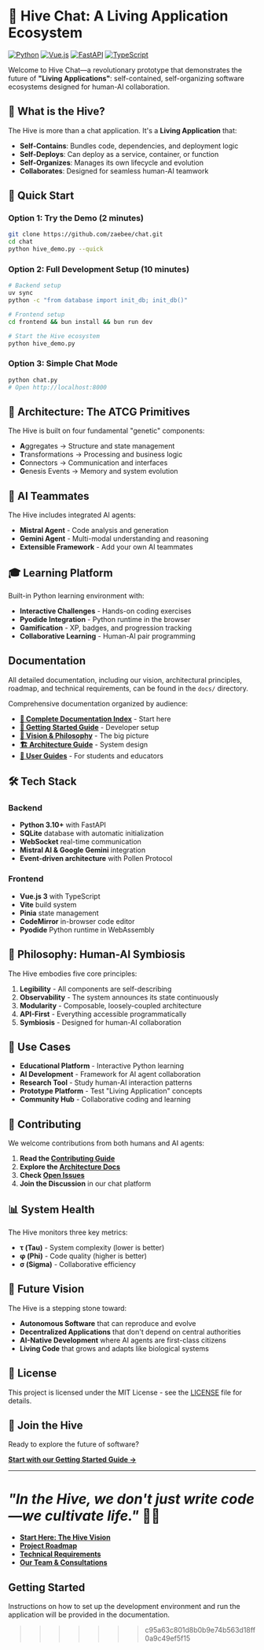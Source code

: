 # 🐝 Hive Chat: A Living Application Ecosystem

[![Python](https://img.shields.io/badge/Python-3.10%2B-blue)](https://www.python.org/)
[![Vue.js](https://img.shields.io/badge/Vue.js-3.x-green)](https://vuejs.org/)
[![FastAPI](https://img.shields.io/badge/FastAPI-0.116%2B-brightgreen)](https://fastapi.tiangolo.com/)
[![TypeScript](https://img.shields.io/badge/TypeScript-5.x-blue)](https://www.typescriptlang.org/)

Welcome to Hive Chat—a revolutionary prototype that demonstrates the future of **"Living Applications"**: self-contained, self-organizing software ecosystems designed for human-AI collaboration.

## 🌿 What is the Hive?

The Hive is more than a chat application. It's a **Living Application** that:

- **Self-Contains**: Bundles code, dependencies, and deployment logic
- **Self-Deploys**: Can deploy as a service, container, or function
- **Self-Organizes**: Manages its own lifecycle and evolution
- **Collaborates**: Designed for seamless human-AI teamwork

## 🚀 Quick Start

### Option 1: Try the Demo (2 minutes)
```bash
git clone https://github.com/zaebee/chat.git
cd chat
python hive_demo.py --quick
```

### Option 2: Full Development Setup (10 minutes)
```bash
# Backend setup
uv sync
python -c "from database import init_db; init_db()"

# Frontend setup  
cd frontend && bun install && bun run dev

# Start the Hive ecosystem
python hive_demo.py
```

### Option 3: Simple Chat Mode
```bash
python chat.py
# Open http://localhost:8000
```

## 🧬 Architecture: The ATCG Primitives

The Hive is built on four fundamental "genetic" components:

- **A**ggregates → Structure and state management
- **T**ransformations → Processing and business logic  
- **C**onnectors → Communication and interfaces
- **G**enesis Events → Memory and system evolution

## 🤖 AI Teammates

The Hive includes integrated AI agents:

- **Mistral Agent** - Code analysis and generation
- **Gemini Agent** - Multi-modal understanding and reasoning
- **Extensible Framework** - Add your own AI teammates

## 🎓 Learning Platform

Built-in Python learning environment with:

- **Interactive Challenges** - Hands-on coding exercises
- **Pyodide Integration** - Python runtime in the browser
- **Gamification** - XP, badges, and progression tracking
- **Collaborative Learning** - Human-AI pair programming

## Documentation

All detailed documentation, including our vision, architectural principles, roadmap, and technical requirements, can be found in the `docs/` directory.

Comprehensive documentation organized by audience:

- **[📖 Complete Documentation Index](docs/README.md)** - Start here
- **[🚀 Getting Started Guide](docs/02_DEVELOPMENT/GETTING_STARTED.md)** - Developer setup
- **[🌟 Vision & Philosophy](docs/00_FOUNDATION/VISION.md)** - The big picture
- **[🏗️ Architecture Guide](docs/01_ARCHITECTURE/OVERVIEW.md)** - System design
- **[🎯 User Guides](docs/04_USER_GUIDES/)** - For students and educators

## 🛠️ Tech Stack

### Backend
- **Python 3.10+** with FastAPI
- **SQLite** database with automatic initialization
- **WebSocket** real-time communication
- **Mistral AI & Google Gemini** integration
- **Event-driven architecture** with Pollen Protocol

### Frontend  
- **Vue.js 3** with TypeScript
- **Vite** build system
- **Pinia** state management
- **CodeMirror** in-browser code editor
- **Pyodide** Python runtime in WebAssembly

## 🌱 Philosophy: Human-AI Symbiosis

The Hive embodies five core principles:

1. **Legibility** - All components are self-describing
2. **Observability** - The system announces its state continuously  
3. **Modularity** - Composable, loosely-coupled architecture
4. **API-First** - Everything accessible programmatically
5. **Symbiosis** - Designed for human-AI collaboration

## 🎯 Use Cases

- **Educational Platform** - Interactive Python learning
- **AI Development** - Framework for AI agent collaboration
- **Research Tool** - Study human-AI interaction patterns
- **Prototype Platform** - Test "Living Application" concepts
- **Community Hub** - Collaborative coding and learning

## 🤝 Contributing

We welcome contributions from both humans and AI agents:

1. **Read the [Contributing Guide](docs/02_DEVELOPMENT/CONTRIBUTING.md)**
2. **Explore the [Architecture Docs](docs/01_ARCHITECTURE/)**
3. **Check [Open Issues](https://github.com/zaebee/chat/issues)**
4. **Join the Discussion** in our chat platform

## 📊 System Health

The Hive monitors three key metrics:

- **τ (Tau)** - System complexity (lower is better)
- **φ (Phi)** - Code quality (higher is better)  
- **σ (Sigma)** - Collaborative efficiency

## 🔮 Future Vision

The Hive is a stepping stone toward:

- **Autonomous Software** that can reproduce and evolve
- **Decentralized Applications** that don't depend on central authorities
- **AI-Native Development** where AI agents are first-class citizens
- **Living Code** that grows and adapts like biological systems

## 📄 License

This project is licensed under the MIT License - see the [LICENSE](LICENSE) file for details.

## 🌟 Join the Hive

Ready to explore the future of software? 

**[Start with our Getting Started Guide →](docs/02_DEVELOPMENT/GETTING_STARTED.md)**

---

*"In the Hive, we don't just write code—we cultivate life."* 🐝✨
=======
*   [**Start Here: The Hive Vision**](docs/00_VISION.md)
*   [**Project Roadmap**](docs/02_ROADMAP.md)
*   [**Technical Requirements**](docs/03_REQUIREMENTS.md)
*   [**Our Team & Consultations**](docs/team/index.md)

## Getting Started

Instructions on how to set up the development environment and run the application will be provided in the documentation.
>>>>>>> c95a63c801d8b0b9e74b563d18ff0a9c49ef5f15
